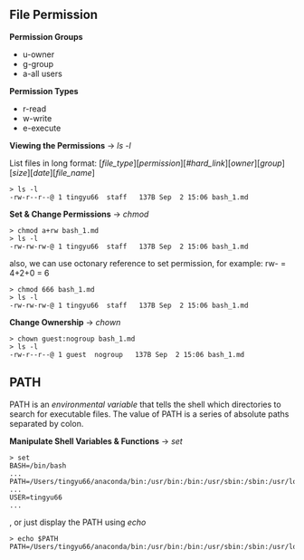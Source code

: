 File Permission
----------------------
**Permission Groups**

+ u-owner
+ g-group
+ a-all users

**Permission Types**

+ r-read
+ w-write
+ e-execute

**Viewing the Permissions** -> *ls -l*

List files in long format: [*file_type*][*permission*][*#hard_link*][*owner*][*group*][*size*][*date*][*file_name*]

```shell
> ls -l
-rw-r--r--@ 1 tingyu66  staff   137B Sep  2 15:06 bash_1.md
```
**Set & Change Permissions** -> *chmod*

```shell
> chmod a+rw bash_1.md
> ls -l
-rw-rw-rw-@ 1 tingyu66  staff   137B Sep  2 15:06 bash_1.md
```

also, we can use octonary reference to set permission, for example: rw- = 4+2+0 = 6

```shell
> chmod 666 bash_1.md
> ls -l
-rw-rw-rw-@ 1 tingyu66  staff   137B Sep  2 15:06 bash_1.md
```
**Change Ownership** -> *chown*

```shell
> chown guest:nogroup bash_1.md
> ls -l
-rw-r--r--@ 1 guest  nogroup   137B Sep  2 15:06 bash_1.md
```

PATH
---------------
PATH is an *environmental variable* that tells the shell which directories to search for executable files.
The value of PATH is a series of absolute paths separated by colon. 

**Manipulate Shell Variables & Functions** -> *set*

```shell
> set
BASH=/bin/bash
...
PATH=/Users/tingyu66/anaconda/bin:/usr/bin:/bin:/usr/sbin:/sbin:/usr/local/bin:/opt/X11/bin:/usr/texbin
...
USER=tingyu66
...
```

, or just display the PATH using *echo*

```shell
> echo $PATH
PATH=/Users/tingyu66/anaconda/bin:/usr/bin:/bin:/usr/sbin:/sbin:/usr/local/bin:/opt/X11/bin:/usr/texbin
```


